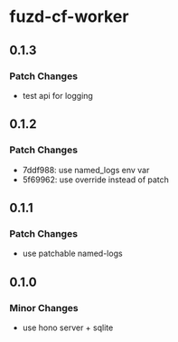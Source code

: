 # fuzd-cf-worker

## 0.1.3

### Patch Changes

- test api for logging

## 0.1.2

### Patch Changes

- 7ddf988: use named_logs env var
- 5f69962: use override instead of patch

## 0.1.1

### Patch Changes

- use patchable named-logs

## 0.1.0

### Minor Changes

- use hono server + sqlite
